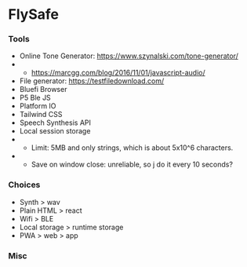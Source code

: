 # FlySafe

### Tools

- Online Tone Generator: https://www.szynalski.com/tone-generator/
- - https://marcgg.com/blog/2016/11/01/javascript-audio/
- File generator: https://testfiledownload.com/
- Bluefi Browser
- P5 Ble JS
- Platform IO
- Tailwind CSS
- Speech Synthesis API
- Local session storage
- - Limit: 5MB and only strings, which is about 5x10^6 characters.
- - Save on window close: unreliable, so j do it every 10 seconds?

### Choices

- Synth > wav
- Plain HTML > react
- Wifi > BLE
- Local storage > runtime storage
- PWA > web > app

### Misc
